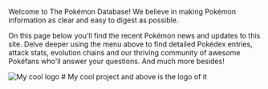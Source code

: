 Welcome to The Pokémon Database! We believe in making Pokémon information as clear and easy to
digest as possible.

On this page below you'll find the recent Pokémon news and updates to this site. Delve deeper using
the menu above to find detailed Pokédex entries, attack stats, evolution chains and our thriving
community of awesome Pokéfans who'll answer your questions. And much more besides!


<img src="![home.png](..%2F..%2FMusic%2Fhome.png)" alt="My cool logo"/>
# My cool project and above is the logo of it
